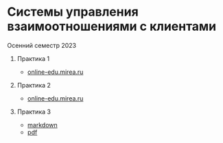 # Системы управления взаимоотношениями с клиентами

Осенний семестр 2023

1. Практика 1

   * [online-edu.mirea.ru](https://online-edu.mirea.ru/pluginfile.php?file=%2F1136520%2Fmod_resource%2Fcontent%2F4%2F%D0%A1%D0%A3%D0%92%D1%81%D0%9A%20%D0%9F%D0%A01.pdf)

2. Практика 2

   * [online-edu.mirea.ru](https://online-edu.mirea.ru/pluginfile.php?file=%2F1173441%2Fmod_resource%2Fcontent%2F1%2F%D0%A1%D0%A3%D0%92%D1%81%D0%9A%20%D0%9F%D0%A02.pdf)

3. Практика 3

   * [markdown](https://github.com/Metaraddin/kis_crm/blob/main/pract3.md)
   * [pdf](https://github.com/Metaraddin/kis_crm/blob/main/pract3.pdf)
